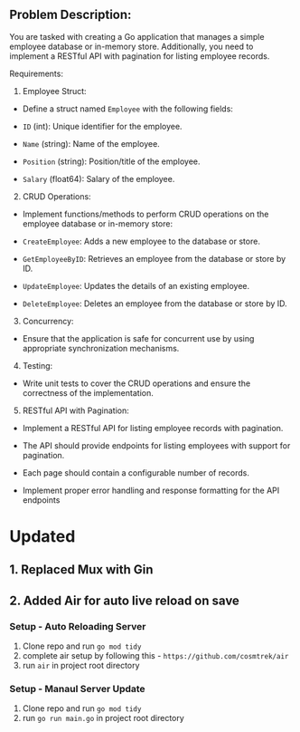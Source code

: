 ## Problem Description:

You are tasked with creating a Go application that manages a simple employee database or in-memory store. Additionally, you need to implement a RESTful API with pagination for listing employee records.

Requirements:

1. Employee Struct:

- Define a struct named `Employee` with the following fields:

- `ID` (int): Unique identifier for the employee.

- `Name` (string): Name of the employee.

- `Position` (string): Position/title of the employee.

- `Salary` (float64): Salary of the employee.

2. CRUD Operations:

- Implement functions/methods to perform CRUD operations on the employee database or in-memory store:

- `CreateEmployee`: Adds a new employee to the database or store.

- `GetEmployeeByID`: Retrieves an employee from the database or store by ID.

- `UpdateEmployee`: Updates the details of an existing employee.

- `DeleteEmployee`: Deletes an employee from the database or store by ID.

3. Concurrency:

- Ensure that the application is safe for concurrent use by using appropriate synchronization mechanisms.

4. Testing:

- Write unit tests to cover the CRUD operations and ensure the correctness of the implementation.

5. RESTful API with Pagination:

- Implement a RESTful API for listing employee records with pagination.

- The API should provide endpoints for listing employees with support for pagination.

- Each page should contain a configurable number of records.

- Implement proper error handling and response formatting for the API endpoints

# Updated 
## 1. Replaced Mux with Gin
## 2. Added Air for auto live reload on save

### Setup - Auto Reloading Server
1. Clone repo and run `go mod tidy`
2. complete air setup by following this - `https://github.com/cosmtrek/air`
3. run `air` in project root directory 

### Setup - Manaul Server Update
1. Clone repo and run `go mod tidy`
3. run `go run main.go` in project root directory 
